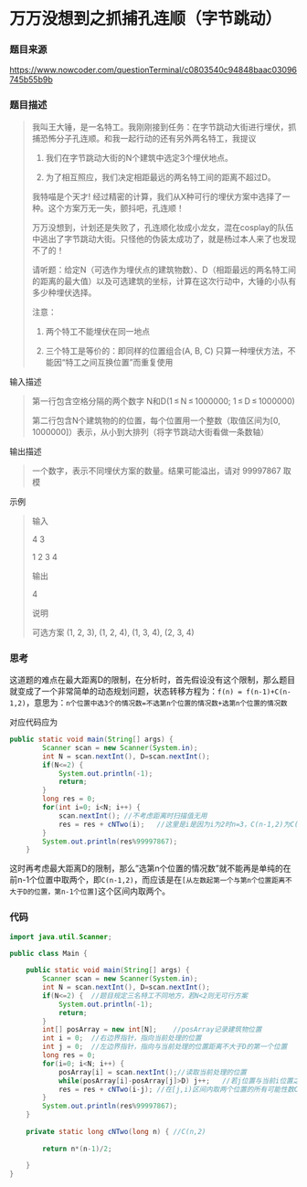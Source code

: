 # 万万没想到之抓捕孔连顺（字节跳动）



### 题目来源

https://www.nowcoder.com/questionTerminal/c0803540c94848baac03096745b55b9b



### 题目描述

> 我叫王大锤，是一名特工。我刚刚接到任务：在字节跳动大街进行埋伏，抓捕恐怖分子孔连顺。和我一起行动的还有另外两名特工，我提议
>
> 1. 我们在字节跳动大街的N个建筑中选定3个埋伏地点。
>
> 2. 为了相互照应，我们决定相距最远的两名特工间的距离不超过D。
>
> 我特喵是个天才! 经过精密的计算，我们从X种可行的埋伏方案中选择了一种。这个方案万无一失，颤抖吧，孔连顺！
>
> 万万没想到，计划还是失败了，孔连顺化妆成小龙女，混在cosplay的队伍中逃出了字节跳动大街。只怪他的伪装太成功了，就是杨过本人来了也发现不了的！
>
> 请听题：给定N（可选作为埋伏点的建筑物数）、D（相距最远的两名特工间的距离的最大值）以及可选建筑的坐标，计算在这次行动中，大锤的小队有多少种埋伏选择。
>
> 注意：
>
> 1. 两个特工不能埋伏在同一地点
>
> 2. 三个特工是等价的：即同样的位置组合(A, B, C) 只算一种埋伏方法，不能因“特工之间互换位置”而重复使用

输入描述

> 第一行包含空格分隔的两个数字 N和D(1 ≤ N ≤ 1000000; 1 ≤ D ≤ 1000000)
>
> 第二行包含N个建筑物的的位置，每个位置用一个整数（取值区间为[0, 1000000]）表示，从小到大排列（将字节跳动大街看做一条数轴）

输出描述

> 一个数字，表示不同埋伏方案的数量。结果可能溢出，请对 99997867 取模

示例

> 输入
>
> 4 3
>
> 1 2 3 4
>
> 输出
>
> 4
>
> 说明
>
> 可选方案 (1, 2, 3), (1, 2, 4), (1, 3, 4), (2, 3, 4)



### 思考

这道题的难点在最大距离D的限制，在分析时，首先假设没有这个限制，那么题目就变成了一个非常简单的动态规划问题，状态转移方程为：`f(n) = f(n-1)+C(n-1,2)`，意思为：`n个位置中选3个的情况数=不选第n个位置的情况数+选第n个位置的情况数`

对应代码应为

```java
public static void main(String[] args) {
		Scanner scan = new Scanner(System.in);
		int N = scan.nextInt(), D=scan.nextInt();
		if(N<=2) {
			System.out.println(-1);
			return;
		}
		long res = 0;
		for(int i=0; i<N; i++) {
            scan.nextInt();	//不考虑距离时扫描值无用
			res = res + cNTwo(i);	//这里是i是因为i为2时n=3，C(n-1,2)为C(2,2)
		}
		System.out.println(res%99997867);
	}
```

这时再考虑最大距离D的限制，那么”选第n个位置的情况数”就不能再是单纯的在前n-1个位置中取两个，即`C(n-1,2)`，而应该是在`[从左数起第一个与第n个位置距离不大于D的位置，第n-1个位置]`这个区间内取两个。

### 代码

```java
import java.util.Scanner;

public class Main {
   
    public static void main(String[] args) {
        Scanner scan = new Scanner(System.in);
        int N = scan.nextInt(), D=scan.nextInt();
        if(N<=2) {	//题目规定三名特工不同地方，若N<2则无可行方案
            System.out.println(-1);
            return;
        }
        int[] posArray = new int[N];    //posArray记录建筑物位置
        int i = 0;	//右边界指针，指向当前处理的位置
        int j = 0;	//左边界指针，指向与当前处理的位置距离不大于D的第一个位置
        long res = 0;
        for(i=0; i<N; i++) {
            posArray[i] = scan.nextInt();//读取当前处理的位置
            while(posArray[i]-posArray[j]>D) j++;	//若j位置与当前i位置之间距离已超过D则更新j
            res = res + cNTwo(i-j); //在[j,i)区间内取两个位置的所有可能性数C(n,2)
        }
        System.out.println(res%99997867);
    }
     
    private static long cNTwo(long n) {	//C(n,2)
         
        return n*(n-1)/2;
         
    }
}
```

